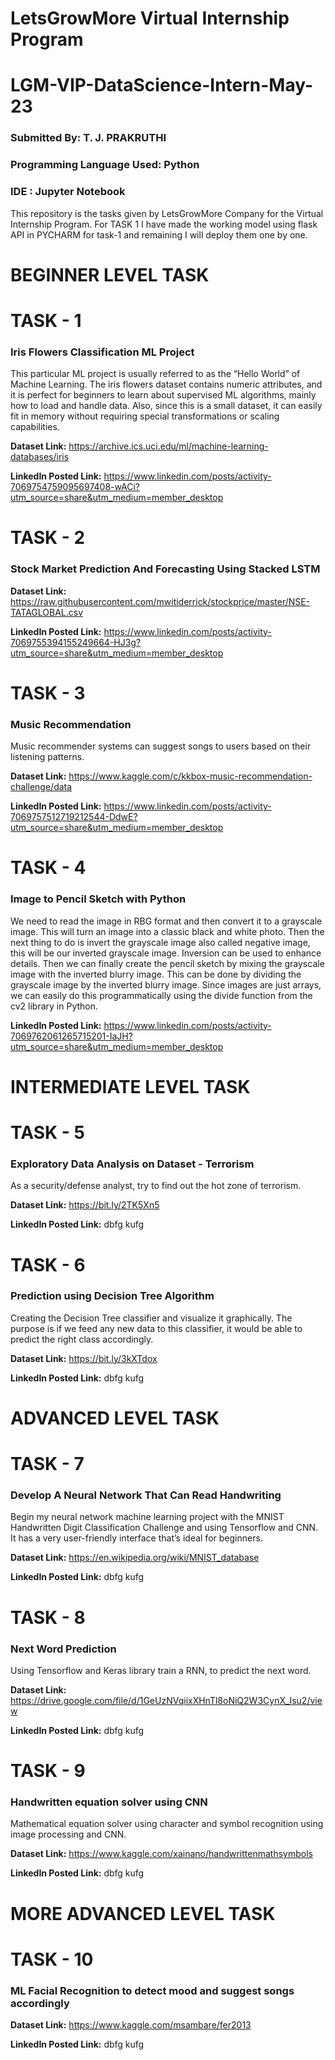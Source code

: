 # LetsGrowMore Virtual Internship Program
# LGM-VIP-DataScience-Intern-May-23
### Submitted By: T. J. PRAKRUTHI
### Programming Language Used: Python
### IDE : Jupyter Notebook

This repository is the tasks given by LetsGrowMore Company for the Virtual Internship Program. For TASK 1 I have made the working model using flask API in PYCHARM for task-1 and remaining I will deploy them one by one.

# BEGINNER LEVEL TASK
# TASK - 1
### Iris Flowers Classification ML Project
This particular ML project is usually referred to as the “Hello World” of Machine Learning. The iris flowers dataset contains numeric attributes, and it is perfect for beginners to learn about supervised ML algorithms, mainly how to load and handle data. Also, since this is a small dataset, it can easily fit in memory without requiring special transformations or scaling capabilities.

**Dataset Link:** https://archive.ics.uci.edu/ml/machine-learning-databases/iris

**LinkedIn Posted Link:** https://www.linkedin.com/posts/activity-7069754759095697408-wACi?utm_source=share&utm_medium=member_desktop

# TASK - 2
### Stock Market Prediction And Forecasting Using Stacked LSTM
**Dataset Link:** https://raw.githubusercontent.com/mwitiderrick/stockprice/master/NSE-TATAGLOBAL.csv

**LinkedIn Posted Link:** https://www.linkedin.com/posts/activity-7069755394155249664-HJ3g?utm_source=share&utm_medium=member_desktop

# TASK - 3
### Music Recommendation
Music recommender systems can suggest songs to users based on their listening patterns.

**Dataset Link:** https://www.kaggle.com/c/kkbox-music-recommendation-challenge/data

**LinkedIn Posted Link:** https://www.linkedin.com/posts/activity-7069757512719212544-DdwE?utm_source=share&utm_medium=member_desktop

# TASK - 4
### Image to Pencil Sketch with Python
We need to read the image in RBG format and then convert it to a grayscale image. This will turn an image into a classic black and white photo. Then the next thing to do is invert the grayscale image also called negative image, this will be our inverted grayscale image. Inversion can be used to enhance details. Then we can finally create the pencil sketch by mixing the grayscale image with the inverted blurry image. This can be done by dividing the grayscale image by the inverted blurry image. Since images are just arrays, we can easily do this programmatically using the divide function from the cv2 library in Python.

**LinkedIn Posted Link:** https://www.linkedin.com/posts/activity-7069762061265715201-IaJH?utm_source=share&utm_medium=member_desktop



# INTERMEDIATE LEVEL TASK
# TASK - 5
### Exploratory Data Analysis on Dataset - Terrorism
As a security/defense analyst, try to find out the hot zone of terrorism.

**Dataset Link:** https://bit.ly/2TK5Xn5

**LinkedIn Posted Link:** dbfg kufg

# TASK - 6
### Prediction using Decision Tree Algorithm
Creating the Decision Tree classifier and visualize it graphically. The purpose is if we feed any new data to this classifier, it would be able to predict the right class accordingly.

**Dataset Link:** https://bit.ly/3kXTdox

**LinkedIn Posted Link:** dbfg kufg

# ADVANCED LEVEL TASK
# TASK - 7
### Develop A Neural Network That Can Read Handwriting
Begin my neural network machine learning project with the MNIST Handwritten Digit Classification Challenge and using Tensorflow and CNN. It has a very user-friendly interface that’s ideal for beginners.

**Dataset Link:** https://en.wikipedia.org/wiki/MNIST_database

**LinkedIn Posted Link:** dbfg kufg

# TASK - 8
### Next Word Prediction
Using Tensorflow and Keras library train a RNN, to predict the next word.

**Dataset Link:** https://drive.google.com/file/d/1GeUzNVqiixXHnTl8oNiQ2W3CynX_lsu2/view

**LinkedIn Posted Link:** dbfg kufg

# TASK - 9
### Handwritten equation solver using CNN
Mathematical equation solver using character and symbol recognition using image processing and CNN.

**Dataset Link:**  https://www.kaggle.com/xainano/handwrittenmathsymbols

**LinkedIn Posted Link:** dbfg kufg

# MORE ADVANCED LEVEL TASK
# TASK - 10
### ML Facial Recognition to detect mood and suggest songs accordingly


 
**Dataset Link:**  https://www.kaggle.com/msambare/fer2013

**LinkedIn Posted Link:** dbfg kufg



